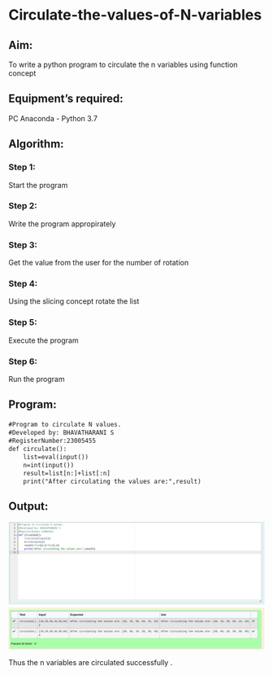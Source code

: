 # Circulate-the-values-of-N-variables
## Aim:
To write a python program to circulate the n variables using function concept
## Equipment’s required:
PC
Anaconda - Python 3.7
## Algorithm: 
### Step 1:
Start the program
### Step 2: 
Write the program appropirately
### Step 3: 
Get the value from the user for the number of rotation
### Step 4: 
Using the slicing concept rotate the list

### Step 5: 
Execute the program
### Step 6: 
Run the program
## Program:
```
#Program to circulate N values.
#Developed by: BHAVATHARANI S
#RegisterNumber:23005455
def circulate():
    list=eval(input())
    n=int(input())
    result=list[n:]+list[:n]
    print("After circulating the values are:",result)
```

## Output:

![output](/nvariablesoutput.png)

Thus the n variables are circulated successfully .
